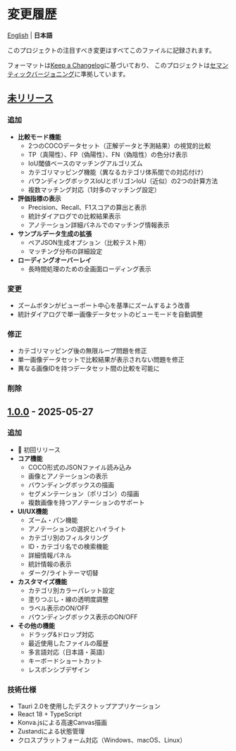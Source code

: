 # 変更履歴

[English](./CHANGELOG.en.md) | **日本語**

このプロジェクトの注目すべき変更はすべてこのファイルに記録されます。

フォーマットは[Keep a Changelog](https://keepachangelog.com/ja/1.0.0/)に基づいており、
このプロジェクトは[セマンティックバージョニング](https://semver.org/lang/ja/)に準拠しています。

## [未リリース]

### 追加

- **比較モード機能**
  - 2つのCOCOデータセット（正解データと予測結果）の視覚的比較
  - TP（真陽性）、FP（偽陽性）、FN（偽陰性）の色分け表示
  - IoU閾値ベースのマッチングアルゴリズム
  - カテゴリマッピング機能（異なるカテゴリ体系間での対応付け）
  - バウンディングボックスIoUとポリゴンIoU（近似）の2つの計算方法
  - 複数マッチング対応（1対多のマッチング設定）
- **評価指標の表示**
  - Precision、Recall、F1スコアの算出と表示
  - 統計ダイアログでの比較結果表示
  - アノテーション詳細パネルでのマッチング情報表示
- **サンプルデータ生成の拡張**
  - ペアJSON生成オプション（比較テスト用）
  - マッチング分布の詳細設定
- **ローディングオーバーレイ**
  - 長時間処理のための全画面ローディング表示

### 変更

- ズームボタンがビューポート中心を基準にズームするよう改善
- 統計ダイアログで単一画像データセットのビューモードを自動調整

### 修正

- カテゴリマッピング後の無限ループ問題を修正
- 単一画像データセットで比較結果が表示されない問題を修正
- 異なる画像IDを持つデータセット間の比較を可能に

### 削除

## [1.0.0] - 2025-05-27

### 追加

- 🎉 初回リリース
- **コア機能**
  - COCO形式のJSONファイル読み込み
  - 画像とアノテーションの表示
  - バウンディングボックスの描画
  - セグメンテーション（ポリゴン）の描画
  - 複数画像を持つアノテーションのサポート
- **UI/UX機能**
  - ズーム・パン機能
  - アノテーションの選択とハイライト
  - カテゴリ別のフィルタリング
  - ID・カテゴリ名での検索機能
  - 詳細情報パネル
  - 統計情報の表示
  - ダーク/ライトテーマ切替
- **カスタマイズ機能**
  - カテゴリ別カラーパレット設定
  - 塗りつぶし・線の透明度調整
  - ラベル表示のON/OFF
  - バウンディングボックス表示のON/OFF
- **その他の機能**
  - ドラッグ&ドロップ対応
  - 最近使用したファイルの履歴
  - 多言語対応（日本語・英語）
  - キーボードショートカット
  - レスポンシブデザイン

### 技術仕様

- Tauri 2.0を使用したデスクトップアプリケーション
- React 18 + TypeScript
- Konva.jsによる高速Canvas描画
- Zustandによる状態管理
- クロスプラットフォーム対応（Windows、macOS、Linux）

[未リリース]: https://github.com/tact-software/coav/compare/v1.0.0...HEAD
[1.0.0]: https://github.com/tact-software/coav/releases/tag/v1.0.0
